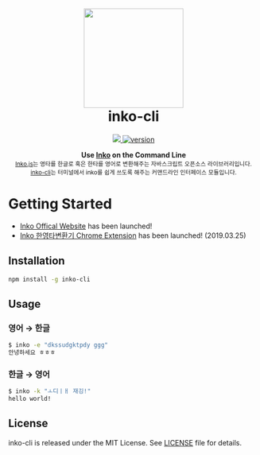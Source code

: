 <h1 align="center">
    <img height="200" src="https://github.com/JonJee/inko/blob/master/images/inko_logo.png?raw=true" />
    <br> inko-cli
</h1>

<p align="center">
  <a href="https://github.com/jonjee/inko-cli/blob/master/LICENSE">
    <img src="https://img.shields.io/github/license/jonjee/inko-cli.svg" />
  </a>
  <a href="https://npmjs.com/package/inko-cli">
    <img src="https://img.shields.io/npm/v/inko-cli.svg" alt="version" />
  </a>
</p>

<p align="center">
  <b>Use <a href="https://github.com/JonJee/inko">Inko</a> on the Command Line</b></br>
  <sub><a href="https://github.com/JonJee/inko">Inko.js</a>는 영타를 한글로 혹은 한타를 영어로 변환해주는 자바스크립트 오픈소스 라이브러리입니다.<br/><a href="https://github.com/JonJee/inko-cli">inko-cli</a>는 터미널에서 inko를 쉽게 쓰도록 해주는 커맨드라인 인터페이스 모듈입니다.</sub>
</p>

# Getting Started
- [Inko Offical Website](https://inko.holy.kiwi) has been launched!
- [Inko 한영타변환기 Chrome Extension](https://chrome.google.com/webstore/detail/inko-%ED%95%9C%EC%98%81%ED%83%80%EB%B3%80%ED%99%98%EA%B8%B0/bijdbcchfaolmleinaghdbnemmdabbmn?hl=ko) has been launched! (2019.03.25)

## Installation
```bash
npm install -g inko-cli
```

## Usage

### 영어 → 한글
```bash
$ inko -e "dkssudgktpdy ggg"
안녕하세요 ㅎㅎㅎ
```

### 한글 → 영어
```bash
$ inko -k "ㅗ디ㅣㅐ 재깅!"
hello world!
```

## License
inko-cli is released under the MIT License. See [LICENSE](https://github.com/jonjee/inko-cli/blob/master/LICENSE) file for details.

